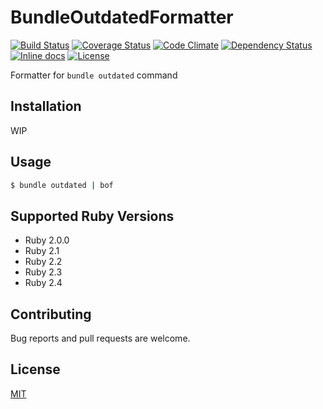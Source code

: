 # BundleOutdatedFormatter

[![Build Status](https://travis-ci.org/emsk/bundle_outdated_formatter.svg?branch=master)](https://travis-ci.org/emsk/bundle_outdated_formatter)
[![Coverage Status](https://coveralls.io/repos/github/emsk/bundle_outdated_formatter/badge.svg?branch=master)](https://coveralls.io/github/emsk/bundle_outdated_formatter)
[![Code Climate](https://codeclimate.com/github/emsk/bundle_outdated_formatter/badges/gpa.svg)](https://codeclimate.com/github/emsk/bundle_outdated_formatter)
[![Dependency Status](https://gemnasium.com/badges/github.com/emsk/bundle_outdated_formatter.svg)](https://gemnasium.com/github.com/emsk/bundle_outdated_formatter)
[![Inline docs](http://inch-ci.org/github/emsk/bundle_outdated_formatter.svg?branch=master)](http://inch-ci.org/github/emsk/bundle_outdated_formatter)
[![License](https://img.shields.io/badge/license-MIT-blue.svg)](LICENSE.txt)

Formatter for `bundle outdated` command

## Installation

WIP

## Usage

```sh
$ bundle outdated | bof
```

## Supported Ruby Versions

* Ruby 2.0.0
* Ruby 2.1
* Ruby 2.2
* Ruby 2.3
* Ruby 2.4

## Contributing

Bug reports and pull requests are welcome.

## License

[MIT](LICENSE.txt)
